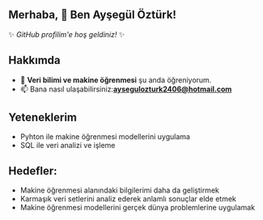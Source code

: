 ## Merhaba, 👋 Ben Ayşegül Öztürk!

✨ _GitHub profilim'e hoş geldiniz!_ ✨

## Hakkımda
- 🌱 **Veri bilimi ve makine öğrenmesi** şu anda öğreniyorum.
- 📫 Bana nasıl ulaşabilirsiniz:**aysegulozturk2406@hotmail.com**


## Yeteneklerim
- Pyhton ile makine öğrenmesi modellerini uygulama 
- SQL ile veri analizi ve işleme


## Hedefler:
- Makine öğrenmesi alanındaki bilgilerimi daha da geliştirmek
- Karmaşık veri setlerini analiz ederek anlamlı sonuçlar elde etmek
- Makine öğrenmesi modellerini gerçek dünya problemlerine uygulamak




  
